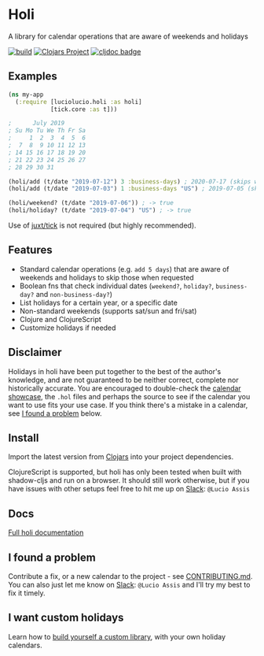 # Holi

A library for calendar operations that are aware of weekends and holidays

[![build](https://github.com/luciolucio/holi/workflows/build-and-test/badge.svg)](https://github.com/luciolucio/holi/actions/workflows/build-and-test.yml)
[![Clojars Project](https://img.shields.io/clojars/v/io.github.luciolucio/holi.svg)](https://clojars.org/io.github.luciolucio/holi)
[![cljdoc badge](https://cljdoc.org/badge/io.github.luciolucio/holi)](https://cljdoc.org/d/io.github.luciolucio/holi)

## Examples

```clojure
(ns my-app
  (:require [luciolucio.holi :as holi]
            [tick.core :as t]))

;      July 2019
; Su Mo Tu We Th Fr Sa
;     1  2  3  4  5  6
;  7  8  9 10 11 12 13
; 14 15 16 17 18 19 20
; 21 22 23 24 25 26 27
; 28 29 30 31

(holi/add (t/date "2019-07-12") 3 :business-days) ; 2020-07-17 (skips weekends)
(holi/add (t/date "2019-07-03") 1 :business-days "US") ; 2019-07-05 (skips 4th of July as a US holiday)

(holi/weekend? (t/date "2019-07-06")) ; -> true
(holi/holiday? (t/date "2019-07-04") "US") ; -> true
```

Use of [juxt/tick](https://github.com/juxt/tick) is not required (but highly recommended).

## Features

* Standard calendar operations (e.g. `add 5 days`) that are aware of weekends and holidays to skip those when requested
* Boolean fns that check individual dates (`weekend?`, `holiday?`, `business-day?` and `non-business-day?`)
* List holidays for a certain year, or a specific date
* Non-standard weekends (supports sat/sun and fri/sat)
* Clojure and ClojureScript
* Customize holidays if needed

## Disclaimer

Holidays in holi have been put together to the best of the author's knowledge, and are not guaranteed to be neither
correct, complete nor historically accurate. You are encouraged to double-check
the [calendar showcase](https://luciolucio.github.io/holi/), the `.hol` files and perhaps the source to see if the
calendar you want to use fits your use case. If you think there's a mistake in a calendar,
see [I found a problem](#i-found-a-problem) below.

## Install

Import the latest version from [Clojars](https://clojars.org/io.github.luciolucio/holi) into your project dependencies.

ClojureScript is supported, but holi has only been tested when built with shadow-cljs and run on a
browser. It should still work otherwise, but if you have issues with other setups feel free to hit me up
on [Slack](http://clojurians.slack.com): `@Lucio Assis`

## Docs

[Full holi documentation](https://cljdoc.org/d/io.github.luciolucio/holi/CURRENT)

## I found a problem

Contribute a fix, or a new calendar to the project - see [CONTRIBUTING.md](CONTRIBUTING.md). You can also just let me
know on [Slack](http://clojurians.slack.com): `@Lucio Assis` and I'll try my best to fix it timely.

## I want custom holidays

Learn how
to [build yourself a custom library](https://cljdoc.org/d/io.github.luciolucio/holi/1.0.0/doc/custom-holidays), with
your own holiday calendars.
